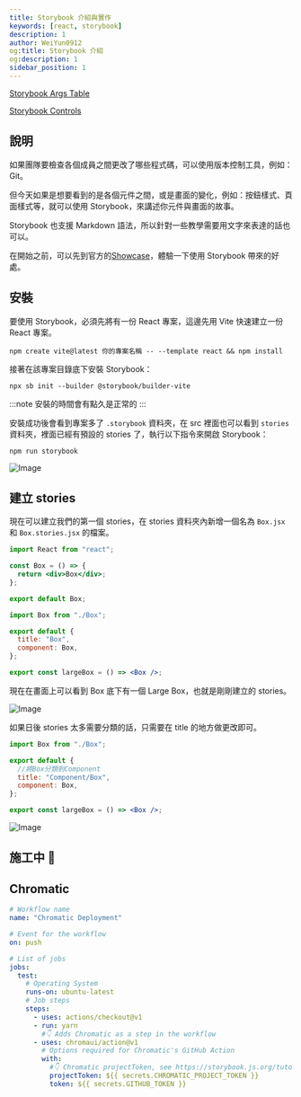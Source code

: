 ```yaml
---
title: Storybook 介紹與實作
keywords: [react, storybook]
description: 1
author: WeiYun0912
og:title: Storybook 介紹
og:description: 1
sidebar_position: 1
---
```


[Storybook Args Table](https://storybook.js.org/docs/react/writing-docs/doc-block-argstable)

[Storybook Controls](https://storybook.js.org/docs/react/essentials/controls)

## 說明

如果團隊要檢查各個成員之間更改了哪些程式碼，可以使用版本控制工具，例如：Git。

但今天如果是想要看到的是各個元件之間，或是畫面的變化，例如：按鈕樣式、頁面樣式等，就可以使用 Storybook，來講述你元件與畫面的故事。

Storybook 也支援 Markdown 語法，所以針對一些教學需要用文字來表達的話也可以。

在開始之前，可以先到官方的[Showcase](https://storybook.js.org/showcase)，體驗一下使用 Storybook 帶來的好處。

## 安裝

要使用 Storybook，必須先將有一份 React 專案，這邊先用 Vite 快速建立一份 React 專案。

```
npm create vite@latest 你的專案名稱 -- --template react && npm install
```

接著在該專案目錄底下安裝 Storybook：

```
npx sb init --builder @storybook/builder-vite
```

:::note
安裝的時間會有點久是正常的
:::

安裝成功後會看到專案多了 `.storybook` 資料夾，在 src 裡面也可以看到 `stories` 資料夾，裡面已經有預設的 stories 了，執行以下指令來開啟 Storybook：

```
npm run storybook
```

![Image](https://i.imgur.com/yWUGkAI.png)

## 建立 stories

現在可以建立我們的第一個 stories，在 stories 資料夾內新增一個名為 `Box.jsx` 和 `Box.stories.jsx` 的檔案。

```jsx title='Box.jsx' showLineNumbers
import React from "react";

const Box = () => {
  return <div>Box</div>;
};

export default Box;
```

```jsx title='Box.stories.jsx' showLineNumbers
import Box from "./Box";

export default {
  title: "Box",
  component: Box,
};

export const largeBox = () => <Box />;
```

現在在畫面上可以看到 Box 底下有一個 Large Box，也就是剛剛建立的 stories。

![Image](https://i.imgur.com/R4NWhAu.png)

如果日後 stories 太多需要分類的話，只需要在 title 的地方做更改即可。

```jsx title='Box.stories.jsx' showLineNumbers {4}
import Box from "./Box";

export default {
  //將Box分類到Component
  title: "Component/Box",
  component: Box,
};

export const largeBox = () => <Box />;
```

![Image](https://i.imgur.com/Z2F4bax.png)

## 施工中 🚧

## Chromatic

```yml title="chromatic.yml"
# Workflow name
name: "Chromatic Deployment"

# Event for the workflow
on: push

# List of jobs
jobs:
  test:
    # Operating System
    runs-on: ubuntu-latest
    # Job steps
    steps:
      - uses: actions/checkout@v1
      - run: yarn
        #👇 Adds Chromatic as a step in the workflow
      - uses: chromaui/action@v1
        # Options required for Chromatic's GitHub Action
        with:
          #👇 Chromatic projectToken, see https://storybook.js.org/tutorials/intro-to-storybook/react/en/deploy/ to obtain it
          projectToken: ${{ secrets.CHROMATIC_PROJECT_TOKEN }}
          token: ${{ secrets.GITHUB_TOKEN }}
```
